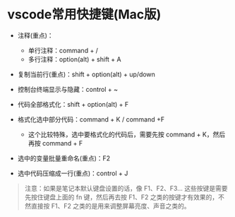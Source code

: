 # vscode常用快捷键(Mac版)

- 注释(重点)：
    - 单行注释：command + /
    - 多行注释：option(alt) + shift + A

- 复制当前行(重点)：shift + option(alt) + up/down

- 控制台终端显示与隐藏：control + ~

- 代码全部格式化：shift + option(alt) + F

- 格式化选中部分代码：command + K / command +F
    - 这个比较特殊，选中要格式化的代码后，需要先按 command + K，然后再按 command + F


- 选中的变量批量重命名(重点)：F2

- 选中代码压缩成一行(重点)：control + J

> 注意：如果是笔记本默认键盘设置的话，像 F1、F2、F3... 这些按键是需要先按住键盘上面的 fn 键，然后再去按 F1、F2 之类的按键才有效果的，不然直接按 F1、F2 之类的是用来调整屏幕亮度、声音之类的。


